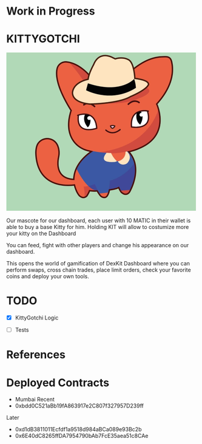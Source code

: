# Work in Progress


# KITTYGOTCHI

![image](assets/kittygotchi.png)

Our mascote for our dashboard, each user with 10 MATIC in their wallet is able to buy a base Kitty for him. Holding KIT will allow to costumize more your kitty on the Dashboard

You can feed, fight with other players and change his appearance on our dashboard.


This opens the world of gamification of DexKit Dashboard where you can perform swaps, cross chain trades, place limit orders, check your favorite coins and deploy your own tools.

# TODO

- [x] KittyGotchi Logic

- [ ] Tests


# References


# Deployed Contracts

- Mumbai 
Recent
- 0xbdd0C521aBb19fA863917e2C807f327957D239ff

Later
- 0xd1dB3811011Ecfdf1a9518d984aBCa089e93Bc2b
- 0x6E40dC8265ffDA7954790bAb7FcE35aea51c8CAe

